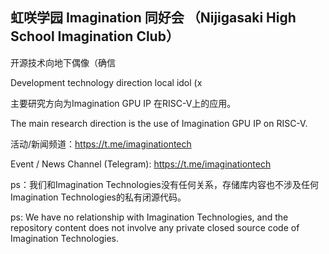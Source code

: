 ## 虹咲学园 Imagination 同好会 （Nijigasaki High School Imagination Club）

开源技术向地下偶像（确信

Development technology direction local idol (x

主要研究方向为Imagination GPU IP 在RISC-V上的应用。

The main research direction is the use of Imagination GPU IP on RISC-V.

活动/新闻频道：https://t.me/imaginationtech

Event / News Channel (Telegram): https://t.me/imaginationtech


ps：我们和Imagination Technologies没有任何关系，存储库内容也不涉及任何Imagination Technologies的私有闭源代码。

ps: We have no relationship with Imagination Technologies, and the repository content does not involve any private closed source code of Imagination Technologies.
